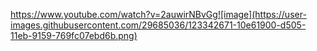 https://www.youtube.com/watch?v=2auwirNBvGg![image](https://user-images.githubusercontent.com/29685036/123342671-10e61900-d505-11eb-9159-769fc07ebd6b.png)
